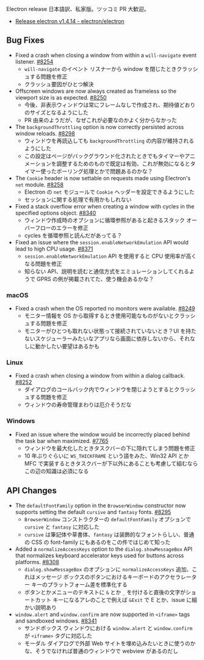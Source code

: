 Electron release 日本語訳、私家版。ツッコミ PR 大歓迎。

* [Release electron v1.4.14 - electron/electron](https://github.com/electron/electron/releases/tag/v1.4.14)

## Bug Fixes

* Fixed a crash when closing a window from within a `will-navigate` event listener. [#8254](https://github.com/electron/electron/pull/8254)
  * `will-navigate` のイベント リスナーから window を閉じたときクラッシュする問題を修正
  * クラッシュ要因がひとつ解決
* Offscreen windows are now always created as frameless so the viewport size is as expected. [#8250](https://github.com/electron/electron/pull/8250)
  * 今後、非表示ウィンドウは常にフレームなしで作成され、期待値どおりのサイズとなるようにした
  * PR 由来のようだが、なぜこれが必要なのかよく分からなかった
* The `backgroundThrottling` option is now correctly persisted across window reloads. [#8298](https://github.com/electron/electron/pull/8298)
  * ウィンドウを再読込しても `backgroundThrottling` の内容が維持されるようにした
  *  この設定はページがバックグラウンド化されたときでもタイマーやアニメーションを調整するためのもので既定は有効、これが無効になるとタイマー使ったポーリング処理とかで問題あるのかな？
* The `Cookie` header is now settable on requests made using Electron's `net` module. [#8258](https://github.com/electron/electron/pull/8258)
  * Electron の `net` モジュールで `Cookie` ヘッダーを設定できるようにした
  * セッションに関する処理で有用かもしれない
* Fixed a stack overflow error when creating a window with cycles in the specified options object. [#8340](https://github.com/electron/electron/pull/8340)
  * ウィンドウ作成時のオプションに循環参照があると起きるスタック オーバーフローのエラーを修正
  * cycles を循環参照と読んだがあってる？
* Fixed an issue where the `session.enableNetworkEmulation` API would lead to high CPU usage. [#8371](https://github.com/electron/electron/pull/8371)
  * `session.enableNetworkEmulation` API を使用すると CPU 使用率が高くなる問題を修正
  * 知らない API、説明を読むと通信方式をエミュレーションしてくれるようで GPRS の例が掲載されてた、使う機会あるかな？

### macOS

* Fixed a crash when the OS reported no monitors were available. [#8249](https://github.com/electron/electron/pull/8249)
  * モニター情報を OS から取得するとき使用可能なものがないとクラッシュする問題を修正
  * モニターがひとつも取れない状態って接続されていないとき？UI を持たないスケジューラーみたいなアプリなら画面に依存しないから、それなしに動かしたい要望はあるかも

### Linux

* Fixed a crash when closing a window from within a dialog callback. [#8252](https://github.com/electron/electron/pull/8252)
  * ダイアログのコールバック内でウィンドウを閉じようとするとクラッシュする問題を修正
  * ウィンドウの寿命管理まわりは厄介そうだな

### Windows

* Fixed an issue where the window would be incorrectly placed behind the task bar when maximized. [#7765](https://github.com/electron/electron/pull/7765)
  * ウィンドウを最大化したときタスクバーの下に隠れてしまう問題を修正
  * 10 年ぶりぐらいに `WS_THICKFRAME` という語をみた、Win32 API とか MFC で実装するときタスクバーが下以外にあることも考慮して組むならこの辺の知識は必須になる

## API Changes

* The `defaultFontFamily` option in the `BrowserWindow` constructor now supports setting the default `cursive` and `fantasy` fonts. [#8295](https://github.com/electron/electron/pull/8295)
  * `BrowserWindow` コンストラクターの `defaultFontFamily` オプションで `cursive` と `fantasy` に対応した
  * `cursive` は筆記体や草書体、`fantasy` は装飾的なフォントらしい、普通の CSS の font-family にもあるのをこの件ではじめて知った
* Added a `normalizeAccessKeys` option to the `dialog.showMessageBox` API that normalizes keyboard accelerator keys used for buttons across platforms. [#8308](https://github.com/electron/electron/pull/8308)
  * `dialog.showMessageBox` のオプションに `normalizeAccessKeys` 追加、これはメッセージ ボックスのボタンにおけるキーボードのアクセラレーター キーのプラットフォーム差を標準化する
  * ボタンとかメニューのテキストに `&` とか `_` を付けると直後の文字がショートカット キーになるアレのことで例えば `&Exit` で E とか、issue に細かい説明あり
* `window.alert` and `window.confirm` are now supported in `<iframe>` tags and sandboxed windows. [#8341](https://github.com/electron/electron/pull/8341)
  * サンドボックス ウィンドウにおける `window.alert` と `window.confirm` が `<iframe>` タグに対応した
  * モーダル ダイアログで外部 Web サイトを埋め込みたいときに使うのかな、そうでなければ普通のウィンドウで webview があるのだし

